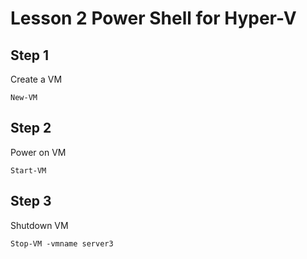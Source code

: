 
# Lesson 2 Power Shell for Hyper-V

## Step 1
Create a VM
```
New-VM
```


## Step 2
Power on VM
```
Start-VM
```

## Step 3
Shutdown VM
```
Stop-VM -vmname server3
```